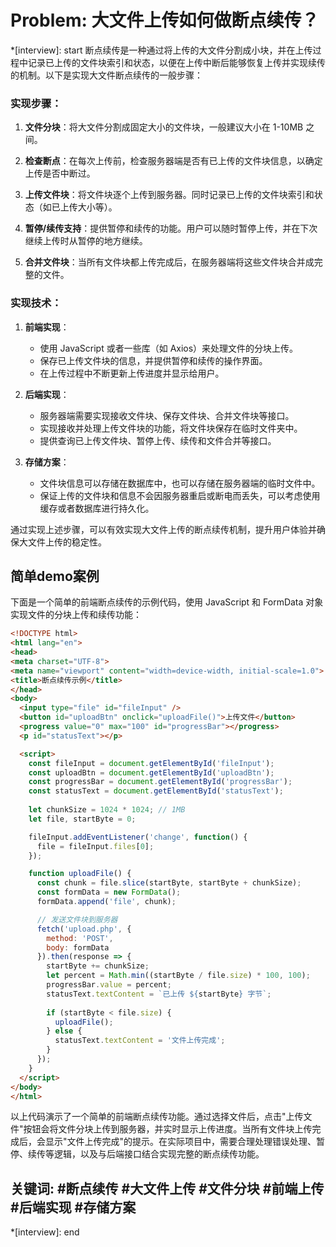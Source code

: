 # Problem: 大文件上传如何做断点续传？

*[interview]: start
断点续传是一种通过将上传的大文件分割成小块，并在上传过程中记录已上传的文件块索引和状态，以便在上传中断后能够恢复上传并实现续传的机制。以下是实现大文件断点续传的一般步骤：

### 实现步骤：

1. **文件分块**：将大文件分割成固定大小的文件块，一般建议大小在 1-10MB 之间。

2. **检查断点**：在每次上传前，检查服务器端是否有已上传的文件块信息，以确定上传是否中断过。

3. **上传文件块**：将文件块逐个上传到服务器。同时记录已上传的文件块索引和状态（如已上传大小等）。

4. **暂停/续传支持**：提供暂停和续传的功能。用户可以随时暂停上传，并在下次继续上传时从暂停的地方继续。

5. **合并文件块**：当所有文件块都上传完成后，在服务器端将这些文件块合并成完整的文件。

### 实现技术：

1. **前端实现**：
   - 使用 JavaScript 或者一些库（如 Axios）来处理文件的分块上传。
   - 保存已上传文件块的信息，并提供暂停和续传的操作界面。
   - 在上传过程中不断更新上传进度并显示给用户。

2. **后端实现**：
   - 服务器端需要实现接收文件块、保存文件块、合并文件块等接口。
   - 实现接收并处理上传文件块的功能，将文件块保存在临时文件夹中。
   - 提供查询已上传文件块、暂停上传、续传和文件合并等接口。

3. **存储方案**：
   - 文件块信息可以存储在数据库中，也可以存储在服务器端的临时文件中。
   - 保证上传的文件块和信息不会因服务器重启或断电而丢失，可以考虑使用缓存或者数据库进行持久化。

通过实现上述步骤，可以有效实现大文件上传的断点续传机制，提升用户体验并确保大文件上传的稳定性。

## 简单demo案例
下面是一个简单的前端断点续传的示例代码，使用 JavaScript 和 FormData 对象实现文件的分块上传和续传功能：

```html
<!DOCTYPE html>
<html lang="en">
<head>
<meta charset="UTF-8">
<meta name="viewport" content="width=device-width, initial-scale=1.0">
<title>断点续传示例</title>
</head>
<body>
  <input type="file" id="fileInput" />
  <button id="uploadBtn" onclick="uploadFile()">上传文件</button>
  <progress value="0" max="100" id="progressBar"></progress>
  <p id="statusText"></p>

  <script>
    const fileInput = document.getElementById('fileInput');
    const uploadBtn = document.getElementById('uploadBtn');
    const progressBar = document.getElementById('progressBar');
    const statusText = document.getElementById('statusText');
    
    let chunkSize = 1024 * 1024; // 1MB
    let file, startByte = 0;

    fileInput.addEventListener('change', function() {
      file = fileInput.files[0];
    });

    function uploadFile() {
      const chunk = file.slice(startByte, startByte + chunkSize);
      const formData = new FormData();
      formData.append('file', chunk);

      // 发送文件块到服务器
      fetch('upload.php', {
        method: 'POST',
        body: formData
      }).then(response => {
        startByte += chunkSize;
        let percent = Math.min((startByte / file.size) * 100, 100);
        progressBar.value = percent;
        statusText.textContent = `已上传 ${startByte} 字节`;
        
        if (startByte < file.size) {
          uploadFile();
        } else {
          statusText.textContent = '文件上传完成';
        }
      });
    }
  </script>
</body>
</html>
```

以上代码演示了一个简单的前端断点续传功能。通过选择文件后，点击"上传文件"按钮会将文件分块上传到服务器，并实时显示上传进度。当所有文件块上传完成后，会显示"文件上传完成"的提示。在实际项目中，需要合理处理错误处理、暂停、续传等逻辑，以及与后端接口结合实现完整的断点续传功能。

## 关键词:  #断点续传 #大文件上传 #文件分块 #前端上传 #后端实现 #存储方案
*[interview]: end

